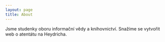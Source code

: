 ```yaml
---
layout: page
title: About
---
```


Jsme studenky oboru informační vědy a knihovnictví. Snažíme se vytvořit web o atentátu na Heydricha.